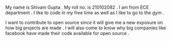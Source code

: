 My name is Shivam Gupta .
My roll no. is 210102082 .
I am from ECE department .
I like to code in my free time as well as I like to go to the gym .


I want to contribute to open source since it will give me a new exposure on how big projects are made . I will also come to know why big companies like facebook have made their code available for open source .